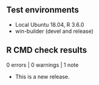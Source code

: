 ## Test environments

* Local Ubuntu 18.04, R 3.6.0
* win-builder (devel and release)

## R CMD check results

0 errors | 0 warnings | 1 note

* This is a new release.
